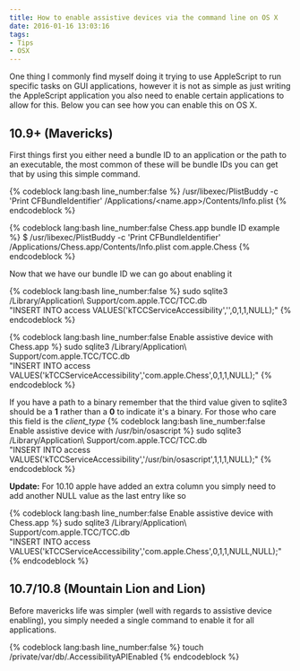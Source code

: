 ```yaml
---
title: How to enable assistive devices via the command line on OS X
date: 2016-01-16 13:03:16
tags:
- Tips
- OSX
---
```


One thing I commonly find myself doing it trying to use AppleScript to run specific tasks on GUI applications, however it is not as simple as just writing the AppleScript application you also need to enable certain applications to allow for this. Below you can see how you can enable this on OS X.

## 10.9+ (Mavericks)

First things first you either need a bundle ID to an application or the path to an executable, the most common of these will be bundle IDs you can get that by using this simple command.

{% codeblock lang:bash line_number:false %}
/usr/libexec/PlistBuddy -c 'Print CFBundleIdentifier' /Applications/<name.app>/Contents/Info.plist
{% endcodeblock %}

{% codeblock lang:bash line_number:false Chess.app bundle ID example %}
$ /usr/libexec/PlistBuddy -c 'Print CFBundleIdentifier' /Applications/Chess.app/Contents/Info.plist
com.apple.Chess
{% endcodeblock %}

Now that we have our bundle ID we can go about enabling it 

{% codeblock lang:bash line_number:false %}
sudo sqlite3 /Library/Application\ Support/com.apple.TCC/TCC.db \
"INSERT INTO access VALUES('kTCCServiceAccessibility','<Bundle-ID>',0,1,1,NULL);"
{% endcodeblock %}

{% codeblock lang:bash line_number:false Enable assistive device with Chess.app %}
sudo sqlite3 /Library/Application\ Support/com.apple.TCC/TCC.db \
"INSERT INTO access VALUES('kTCCServiceAccessibility','com.apple.Chess',0,1,1,NULL);"
{% endcodeblock %}

If you have a path to a binary remember that the third value given to sqlite3 should be a **1** rather than a **0** to indicate it's a binary. For those who care this field is the *client_type*
{% codeblock lang:bash line_number:false Enable assistive device with /usr/bin/osascript %}
sudo sqlite3 /Library/Application\ Support/com.apple.TCC/TCC.db \
"INSERT INTO access VALUES('kTCCServiceAccessibility','/usr/bin/osascript',1,1,1,NULL);"
{% endcodeblock %}

**Update:** For 10.10 apple have added an extra column you simply need to add another NULL value as the last entry like so

{% codeblock lang:bash line_number:false Enable assistive device with Chess.app %}
sudo sqlite3 /Library/Application\ Support/com.apple.TCC/TCC.db \
"INSERT INTO access VALUES('kTCCServiceAccessibility','com.apple.Chess',0,1,1,NULL,NULL);"
{% endcodeblock %}

## 10.7/10.8 (Mountain Lion and Lion)

Before mavericks life was simpler (well with regards to assistive device enabling), you simply needed a single command to enable it for all applications.

{% codeblock lang:bash line_number:false %}
touch /private/var/db/.AccessibilityAPIEnabled
{% endcodeblock %}